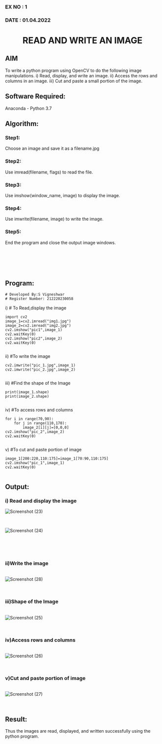 ### EX NO : 1
### DATE  : 01.04.2022
# <p align="center">READ AND WRITE AN IMAGE</p>
## AIM
To write a python program using OpenCV to do the following image manipulations.
i) Read, display, and write an image.
ii) Access the rows and columns in an image.
iii) Cut and paste a small portion of the image.

## Software Required:
Anaconda - Python 3.7
## Algorithm:
### Step1:
Choose an image and save it as a filename.jpg
### Step2:
Use imread(filename, flags) to read the file.
### Step3:
Use imshow(window_name, image) to display the image.
### Step4:
Use imwrite(filename, image) to write the image.
### Step5:
End the program and close the output image windows.

<br>
<br>
<br>
<br>

## Program:
```
# Developed By:S Vigneshwar
# Register Number: 212220230058
```
i) # To Read,display the image
```
import cv2
image_1=cv2.imread("img1.jpg")
image_2=cv2.imread("img2.jpg")
cv2.imshow("pic1",image_1)
cv2.waitKey(0)
cv2.imshow("pic2",image_2)
cv2.waitKey(0)
  

```
ii) #To write the image
```
cv2.imwrite("pic_1.jpg",image_1)
cv2.imwrite("pic_2.jpg",image_2)


```
iii) #Find the shape of the Image
```python3
print(image_1.shape)
print(image_2.shape)


```
iv) #To access rows and columns

```python3
for i in range(70,90):
    for j in range(110,170):
        image_2[i][j]=[0,0,0]
cv2.imshow("pic_2",image_2)
cv2.waitKey(0)


```
v) #To cut and paste portion of image
```python3
image_1[200:220,110:175]=image_1[70:90,110:175]
cv2.imshow("pic_1",image_1)
cv2.waitKey(0)


```

## Output:

### i) Read and display the image
![Screenshot (23)](https://user-images.githubusercontent.com/75234588/175551203-0457194e-f35f-4683-8c26-2a5402d2f800.png)


<br>

![Screenshot (24)](https://user-images.githubusercontent.com/75234588/164487515-bc8e335d-541d-415c-9063-3dcf5cfba7e9.png)

<br>
<br>
<br>

### ii)Write the image

<br>![Screenshot (28)](https://user-images.githubusercontent.com/75234588/164487607-d8050bbc-de06-4c3b-b32d-d4275af9ceb4.png)

<br>

### iii)Shape of the Image

<br>![Screenshot (25)](https://user-images.githubusercontent.com/75234588/164487674-c32b3829-4f87-4f40-a092-a3b013cc138d.png)


<br>

### iv)Access rows and columns
<br>![Screenshot (26)](https://user-images.githubusercontent.com/75234588/164487720-76a375c4-e50f-4cb9-9c90-b9ad23c15298.png)

<br>

### v)Cut and paste portion of image
<br>![Screenshot (27)](https://user-images.githubusercontent.com/75234588/164487742-1acfd676-046c-404c-b7a1-81afc7b8b5b0.png)

<br>

## Result:
Thus the images are read, displayed, and written successfully using the python program.


